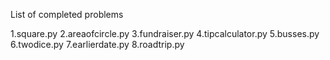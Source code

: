 List of completed problems

1.square.py
2.areaofcircle.py
3.fundraiser.py
4.tipcalculator.py
5.busses.py
6.twodice.py
7.earlierdate.py
8.roadtrip.py
 
